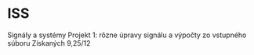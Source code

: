 # ISS
Signály a systémy
Projekt 1: rôzne úpravy signálu a výpočty zo vstupného súboru
Získaných 9,25/12
